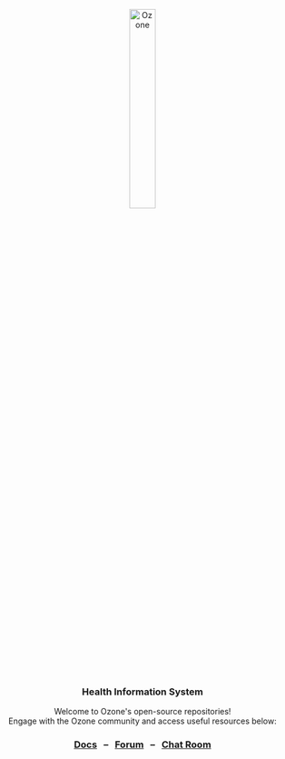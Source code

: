 <p align="center">
    <a href="https://docs.ozone-his.com/"><img src="https://www.ozone-his.com/wp-content/uploads/2021/11/Ozone-Logo.png" alt="Ozone" width="30%"/></a>
</p>

<h3 align="center">Health Information System</h3>

<p align="center">
    Welcome to Ozone's open-source repositories!
    <br/>Engage with the Ozone community and access useful resources below:
</p>

<h3 align="center">
    <a href="https://docs.ozone-his.com/">Docs</a>&nbsp;&nbsp;&nbsp;–&nbsp;&nbsp;&nbsp;<a href="https://talk.openmrs.org/c/software/ozone-his/70">Forum</a>&nbsp;&nbsp;&nbsp;–&nbsp;&nbsp;&nbsp;<a href="https://openmrs.slack.com/archives/C02PYQD5D0A">Chat Room</a>
</h3>